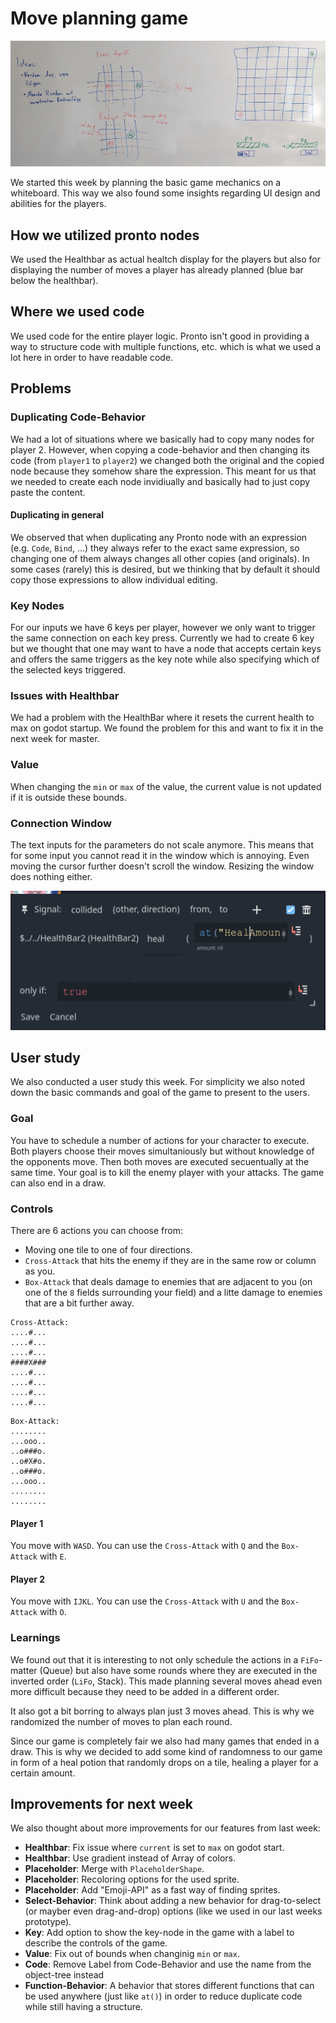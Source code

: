 # Move planning game

![Planning our game on a whiteboard](i5w1-jf-concept.png)

We started this week by planning the basic game mechanics on a whiteboard. This way we also found some insights regarding UI design and abilities for the players.

## How we utilized pronto nodes

We used the Healthbar as actual healtch display for the players but also for displaying the number of moves a player has already planned (blue bar below the healthbar).

## Where we used code

We used code for the entire player logic. Pronto isn't good in providing a way to structure code with multiple functions, etc. which is what we used a lot here in order to have readable code.

## Problems

### Duplicating Code-Behavior

We had a lot of situations where we basically had to copy many nodes for player 2. However, when copying a code-behavior and then changing its code (from `player1` to `player2`) we changed both the original and the copied node because they somehow share the expression. This meant for us that we needed to create each node invidiually and basically had to just copy paste the content.

#### Duplicating in general

We observed that when duplicating any Pronto node with an expression (e.g. `Code`, `Bind`, ...) they always refer to the exact same expression, so changing one of them always changes all other copies (and originals). In some cases (rarely) this is desired, but we thinking that by default it should copy those expressions to allow individual editing.

### Key Nodes

For our inputs we have 6 keys per player, however we only want to trigger the same connection on each key press. Currently we had to create 6 key but we thought that one may want to have a node that accepts certain keys and offers the same triggers as the key note while also specifying which of the selected keys triggered.

### Issues with Healthbar

We had a problem with the HealthBar where it resets the current health to max on godot startup. We found the problem for this and want to fix it in the next week for master.

### Value

When changing the `min` or `max` of the value, the current value is not updated if it is outside these bounds.

### Connection Window

The text inputs for the parameters do not scale anymore. This means that for some input you cannot read it in the window which is annoying. Even moving the cursor further doesn't scroll the window. Resizing the window does nothing either.

![Text in the parameter field is not readable](i5w1-jf-ProblemWindow.png)

## User study

We also conducted a user study this week. For simplicity we also noted down the basic commands and goal of the game to present to the users.

### Goal

You have to schedule a number of actions for your character to execute. Both players choose their moves simultaniously but without knowledge of the opponents move. Then both moves are executed secuentually at the same time. Your goal is to kill the enemy player with your attacks. The game can also end in a draw.

### Controls

There are 6 actions you can choose from:

* Moving one tile to one of four directions.
* `Cross-Attack` that hits the enemy if they are in the same row or column as you.
* `Box-Attack` that deals damage to enemies that are adjacent to you (on one of the `8` fields surrounding your field) and a litte damage to enemies that are a bit further away.

```
Cross-Attack:
....#...
....#...
....#...
####X###
....#...
....#...
....#...
....#...
```

```
Box-Attack:
........   
...ooo..
..o###o.
..o#X#o.
..o###o.
...ooo..
........
........
```

#### Player 1

You move with `WASD`. You can use the `Cross-Attack` with `Q` and the `Box-Attack` with `E`.

#### Player 2

You move with `IJKL`. You can use the `Cross-Attack` with `U` and the `Box-Attack` with `O`.

### Learnings

We found out that it is interesting to not only schedule the actions in a `FiFo`-matter (Queue) but also have some rounds where they are executed in the inverted order (`LiFo`, Stack). This made planning several moves ahead even more difficult because they need to be added in a different order.

It also got a bit borring to always plan just 3 moves ahead. This is why we randomized the number of moves to plan each round.

Since our game is completely fair we also had many games that ended in a draw. This is why we decided to add some kind of randomness to our game in form of a heal potion that randomly drops on a tile, healing a player for a certain amount.

## Improvements for next week

We also thought about more improvements for our features from last week:

* **Healthbar**: Fix issue where `current` is set to `max` on godot start.
* **Healthbar**: Use gradient instead of Array of colors.
* **Placeholder**: Merge with `PlaceholderShape`.
* **Placeholder**: Recoloring options for the used sprite.
* **Placeholder**: Add "Emoji-API" as a fast way of finding sprites.
* **Select-Behavior**: Think about adding a new behavior for drag-to-select (or mayber even drag-and-drop) options (like we used in our last weeks prototype).
* **Key**: Add option to show the key-node in the game with a label to describe the controls of the game.
* **Value**: Fix out of bounds when changinig `min` or `max`.
* **Code**: Remove Label from Code-Behavior and use the name from the object-tree instead
* **Function-Behavior**: A behavior that stores different functions that can be used anywhere (just like `at()`) in order to reduce duplicate code while still having a structure.
